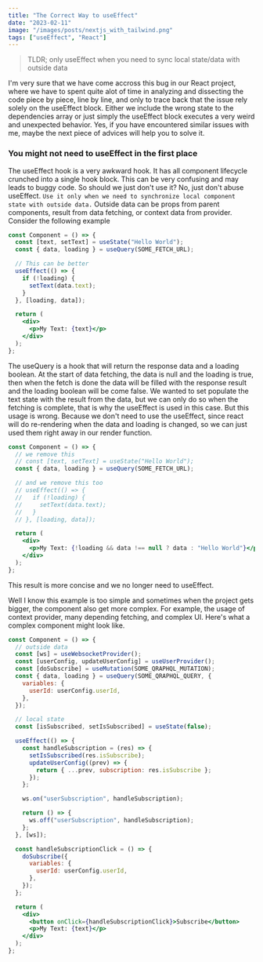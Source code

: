 ```yaml
---
title: "The Correct Way to useEffect"
date: "2023-02-11"
image: "/images/posts/nextjs_with_tailwind.png"
tags: ["useEffect", "React"]
---
```


> TLDR; only useEffect when you need to sync local state/data with outside data

I'm very sure that we have come accross this bug in our React project, where we have to spent quite alot of time in analyzing and dissecting the code piece by piece, line by line, and only to trace back that the issue rely solely on the useEffect block. Either we include the wrong state to the dependencies array or just simply the useEffect block executes a very weird and unexpected behavior. Yes, if you have encountered similar issues with me, maybe the next piece of advices will help you to solve it.

### You might not need to useEffect in the first place

The useEffect hook is a very awkward hook. It has all component lifecycle crunched into a single hook block. This can be very confusing and may leads to buggy code. So should we just don't use it? No, just don't abuse useEffect. `Use it only when we need to synchronize local component state with outside data.` Outside data can be props from parent components, result from data fetching, or context data from provider. Consider the following example

```jsx
const Component = () => {
  const [text, setText] = useState("Hello World");
  const { data, loading } = useQuery(SOME_FETCH_URL);

  // This can be better
  useEffect(() => {
    if (!loading) {
      setText(data.text);
    }
  }, [loading, data]);

  return (
    <div>
      <p>My Text: {text}</p>
    </div>
  );
};
```

The useQuery is a hook that will return the response data and a loading boolean. At the start of data fetching, the data is null and the loading is true, then when the fetch is done the data will be filled with the response result and the loading boolean will be come false. We wanted to set populate the text state with the result from the data, but we can only do so when the fetching is complete, that is why the useEffect is used in this case. But this usage is wrong. Because we don't need to use the useEffect, since react will do re-rendering when the data and loading is changed, so we can just used them right away in our render function.

```jsx
const Component = () => {
  // we remove this
  // const [text, setText] = useState("Hello World");
  const { data, loading } = useQuery(SOME_FETCH_URL);

  // and we remove this too
  // useEffect(() => {
  //   if (!loading) {
  //     setText(data.text);
  //   }
  // }, [loading, data]);

  return (
    <div>
      <p>My Text: {!loading && data !== null ? data : "Hello World"}</p>
    </div>
  );
};
```

This result is more concise and we no longer need to useEffect.

Well I know this example is too simple and sometimes when the project gets bigger, the component also get more complex. For example, the usage of context provider, many depending fetching, and complex UI. Here's what a complex component might look like.

```jsx
const Component = () => {
  // outside data
  const [ws] = useWebsocketProvider();
  const [userConfig, updateUserConfig] = useUserProvider();
  const [doSubscribe] = useMutation(SOME_QRAPHQL_MUTATION);
  const { data, loading } = useQuery(SOME_QRAPHQL_QUERY, {
    variables: {
      userId: userConfig.userId,
    },
  });

  // local state
  const [isSubscribed, setIsSubscribed] = useState(false);

  useEffect(() => {
    const handleSubscription = (res) => {
      setIsSubscribed(res.isSubscribe);
      updateUserConfig((prev) => {
        return { ...prev, subscription: res.isSubscribe };
      });
    };

    ws.on("userSubscription", handleSubscription);

    return () => {
      ws.off("userSubscription", handleSubscription);
    };
  }, [ws]);

  const handleSubscriptionClick = () => {
    doSubscribe({
      variables: {
        userId: userConfig.userId,
      },
    });
  };

  return (
    <div>
      <button onClick={handleSubscriptionClick}>Subscribe</button>
      <p>My Text: {text}</p>
    </div>
  );
};
```
